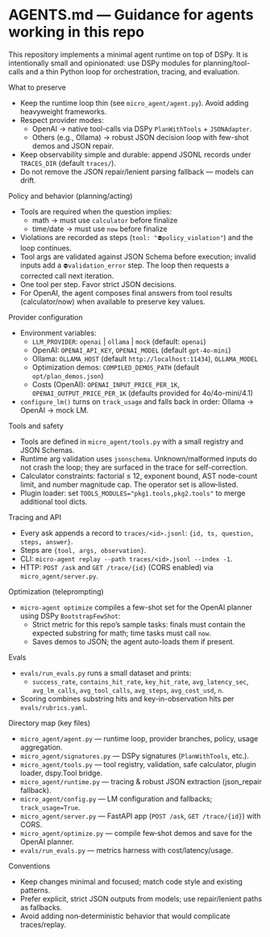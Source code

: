 # AGENTS.md — Guidance for agents working in this repo

This repository implements a minimal agent runtime on top of DSPy. It is intentionally small and opinionated: use DSPy modules for planning/tool-calls and a thin Python loop for orchestration, tracing, and evaluation.

What to preserve
- Keep the runtime loop thin (see `micro_agent/agent.py`). Avoid adding heavyweight frameworks.
- Respect provider modes:
  - OpenAI → native tool-calls via DSPy `PlanWithTools` + `JSONAdapter`.
  - Others (e.g., Ollama) → robust JSON decision loop with few-shot demos and JSON repair.
- Keep observability simple and durable: append JSONL records under `TRACES_DIR` (default `traces/`).
- Do not remove the JSON repair/lenient parsing fallback — models can drift.

Policy and behavior (planning/acting)
- Tools are required when the question implies:
  - math → must use `calculator` before finalize
  - time/date → must use `now` before finalize
- Violations are recorded as steps (`tool: "⛔️policy_violation"`) and the loop continues.
- Tool args are validated against JSON Schema before execution; invalid inputs add a `⛔️validation_error` step. The loop then requests a corrected call next iteration.
- One tool per step. Favor strict JSON decisions.
- For OpenAI, the agent composes final answers from tool results (calculator/now) when available to preserve key values.

Provider configuration
- Environment variables:
  - `LLM_PROVIDER`: `openai` | `ollama` | `mock` (default: `openai`)
  - OpenAI: `OPENAI_API_KEY`, `OPENAI_MODEL` (default `gpt-4o-mini`)
  - Ollama: `OLLAMA_HOST` (default `http://localhost:11434`), `OLLAMA_MODEL`
  - Optimization demos: `COMPILED_DEMOS_PATH` (default `opt/plan_demos.json`)
  - Costs (OpenAI): `OPENAI_INPUT_PRICE_PER_1K`, `OPENAI_OUTPUT_PRICE_PER_1K` (defaults provided for 4o/4o-mini/4.1)
- `configure_lm()` turns on `track_usage` and falls back in order: Ollama → OpenAI → mock LM.

Tools and safety
- Tools are defined in `micro_agent/tools.py` with a small registry and JSON Schemas.
- Runtime arg validation uses `jsonschema`. Unknown/malformed inputs do not crash the loop; they are surfaced in the trace for self-correction.
- Calculator constraints: factorial ≤ 12, exponent bound, AST node-count limit, and number magnitude cap. The operator set is allow‑listed.
- Plugin loader: set `TOOLS_MODULES="pkg1.tools,pkg2.tools"` to merge additional tool dicts.

Tracing and API
- Every ask appends a record to `traces/<id>.jsonl`: `{id, ts, question, steps, answer}`.
- Steps are `{tool, args, observation}`.
- CLI: `micro-agent replay --path traces/<id>.jsonl --index -1`.
- HTTP: `POST /ask` and `GET /trace/{id}` (CORS enabled) via `micro_agent/server.py`.

Optimization (teleprompting)
- `micro-agent optimize` compiles a few-shot set for the OpenAI planner using DSPy `BootstrapFewShot`:
  - Strict metric for this repo’s sample tasks: finals must contain the expected substring for math; time tasks must call `now`.
  - Saves demos to JSON; the agent auto-loads them if present.

Evals
- `evals/run_evals.py` runs a small dataset and prints:
  - `success_rate`, `contains_hit_rate`, `key_hit_rate`, `avg_latency_sec`, `avg_lm_calls`, `avg_tool_calls`, `avg_steps`, `avg_cost_usd`, `n`.
- Scoring combines substring hits and key-in-observation hits per `evals/rubrics.yaml`.

Directory map (key files)
- `micro_agent/agent.py` — runtime loop, provider branches, policy, usage aggregation.
- `micro_agent/signatures.py` — DSPy signatures (`PlanWithTools`, etc.).
- `micro_agent/tools.py` — tool registry, validation, safe calculator, plugin loader, dspy.Tool bridge.
- `micro_agent/runtime.py` — tracing & robust JSON extraction (json_repair fallback).
- `micro_agent/config.py` — LM configuration and fallbacks; `track_usage=True`.
- `micro_agent/server.py` — FastAPI app (`POST /ask`, `GET /trace/{id}`) with CORS.
- `micro_agent/optimize.py` — compile few‑shot demos and save for the OpenAI planner.
- `evals/run_evals.py` — metrics harness with cost/latency/usage.

Conventions
- Keep changes minimal and focused; match code style and existing patterns.
- Prefer explicit, strict JSON outputs from models; use repair/lenient paths as fallbacks.
- Avoid adding non‑deterministic behavior that would complicate traces/replay.

